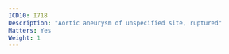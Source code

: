 ```yaml
---
ICD10: I718
Description: "Aortic aneurysm of unspecified site, ruptured"
Matters: Yes
Weight: 1
---
```

